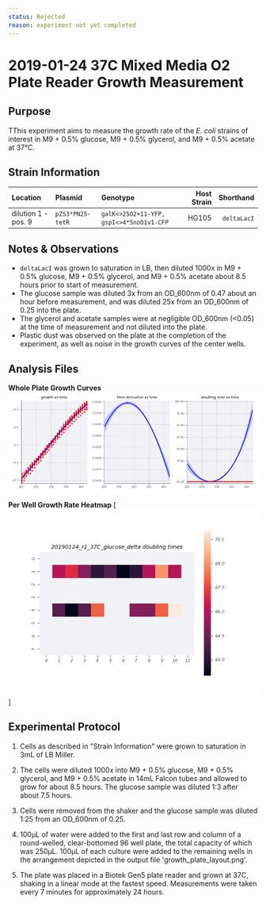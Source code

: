 ```yaml
---
status: Rejected 
reason: experiment not yet completed
---
```


# 2019-01-24 37C Mixed Media O2 Plate Reader Growth Measurement

## Purpose
TThis experiment aims to measure the growth rate of the *E. coli* strains of interest in M9 + 0.5% glucose, M9 + 0.5% glycerol, and M9 + 0.5% acetate at 37°C.

## Strain Information

| Location | Plasmid | Genotype | Host Strain | Shorthand |
| :------- | :------ | :------- | ----------: | --------: |
| dilution 1 - pos. 9 | `pZS3*PN25-tetR`| `galK<>25O2+11-YFP, gspI<>4*5noO1v1-CFP` |  HG105 |`deltaLacI` |

## Notes & Observations
* `deltaLacI` was grown to saturation in LB, then diluted 1000x in M9 + 0.5% glucose, M9 + 0.5% glycerol, and M9 + 0.5% acetate about 8.5 hours prior to start of measurement.
* The glucose sample was diluted 3x from an OD_600nm of 0.47 about an hour before measurement, and was diluted 25x from an OD_600nm of 0.25 into the plate.
* The glycerol and acetate samples were at negligible OD_600nm (<0.05) at the time of measurement and not diluted into the plate.
* Plastic dust was observed on the plate at the completion of the experiment, as well as noise in the growth curves of the center wells.

## Analysis Files

**Whole Plate Growth Curves**
![plate layout](output/delta_glucose/gp_output_curves.png)

**Per Well Growth Rate Heatmap**
[![growth curves](output/delta_glucose/per_well_doubling_times_heatmap.png)]

## Experimental Protocol

1. Cells as described in "Strain Information" were grown to saturation in 3mL of LB Miller.

2. The cells were diluted 1000x into M9 + 0.5% glucose, M9 + 0.5% glycerol, and M9 + 0.5% acetate in 14mL Falcon tubes and allowed to grow for about 8.5 hours. The glucose sample was diluted 1:3 after about 7.5 hours.

3. Cells were removed from the shaker and the glucose sample was diluted 1:25 from an OD_600nm of 0.25.

4. 100µL of water were added to the first and last row and column of a round-welled, clear-bottomed 96 well plate, the total capacity of which was 250µL. 100µL of each culture were added to the remaining wells in the arrangement depicted in the output file 'growth_plate_layout.png'.

5. The plate was placed in a Biotek Gen5 plate reader and grown at 37C, shaking in a linear mode at the fastest speed. Measurements were taken every 7 minutes for approximately 24 hours.